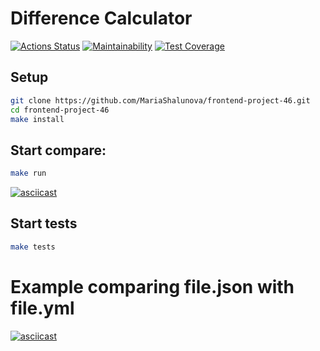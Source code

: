 # Difference Calculator
[![Actions Status](https://github.com/MariaShalunova/frontend-project-46/actions/workflows/hexlet-check.yml/badge.svg)](https://github.com/MariaShalunova/frontend-project-46/actions)
[![Maintainability](https://api.codeclimate.com/v1/badges/21799b9b91a51650a367/maintainability)](https://codeclimate.com/github/MariaShalunova/frontend-project-46/maintainability)
[![Test Coverage](https://api.codeclimate.com/v1/badges/21799b9b91a51650a367/test_coverage)](https://codeclimate.com/github/MariaShalunova/frontend-project-46/test_coverage)

## Setup
```sh
git clone https://github.com/MariaShalunova/frontend-project-46.git
cd frontend-project-46
make install
```

## Start compare:
```sh
make run
```
[![asciicast](https://asciinema.org/a/xQrMrrDJuDHNnv78gFYoU8RAJ.svg)](https://asciinema.org/a/xQrMrrDJuDHNnv78gFYoU8RAJ)

## Start tests
```sh
make tests
```

# Example comparing file.json with file.yml
[![asciicast](https://asciinema.org/a/Uv90WXAIs0A0My1tO1W6j8b78.svg)](https://asciinema.org/a/Uv90WXAIs0A0My1tO1W6j8b78)